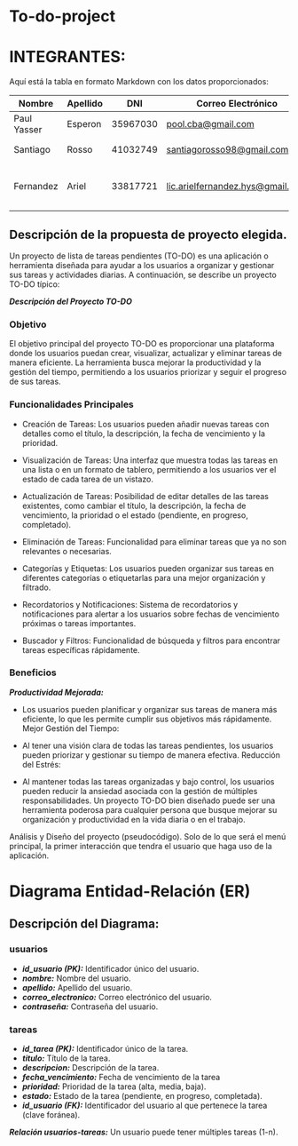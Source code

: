 # To-do-project

# INTEGRANTES:

Aquí está la tabla en formato Markdown con los datos proporcionados:

|         Nombre        |        Apellido       |      DNI     |            Correo Electrónico           |                   Github                  |
|-----------------------|-----------------------|--------------|-----------------------------------------|-------------------------------------------|
|       Paul Yasser     |       Esperon         |  35967030    |   pool.cba@gmail.com                    |  [https://github.com/PaulBlack91](https://github.com/PaulBlack91) |
|       Santiago        |        Rosso          |  41032749     |   santiagorosso98@gmail.com             |  [https://github.com/SantiRosso](https://github.com/SantiRosso) |
|       Fernandez        |        Ariel          |  33817721     |   lic.arielfernandez.hys@gmail.com             |  [https://github.com/fernandez-ariel](https://github.com/fernandez-ariel) |


## Descripción de la propuesta de proyecto elegida.


Un proyecto de lista de tareas pendientes (TO-DO) es una aplicación o herramienta diseñada para ayudar a los usuarios a organizar y gestionar sus tareas y actividades diarias. A continuación, se describe un proyecto TO-DO típico:

***Descripción del Proyecto TO-DO***

### Objetivo
El objetivo principal del proyecto TO-DO es proporcionar una plataforma donde los usuarios puedan crear, visualizar, actualizar y eliminar tareas de manera eficiente. La herramienta busca mejorar la productividad y la gestión del tiempo, permitiendo a los usuarios priorizar y seguir el progreso de sus tareas.

### Funcionalidades Principales
- Creación de Tareas:
Los usuarios pueden añadir nuevas tareas con detalles como el título, la descripción, la fecha de vencimiento y la prioridad.
- Visualización de Tareas:
Una interfaz que muestra todas las tareas en una lista o en un formato de tablero, permitiendo a los usuarios ver el estado de cada tarea de un vistazo.

- Actualización de Tareas:
Posibilidad de editar detalles de las tareas existentes, como cambiar el título, la descripción, la fecha de vencimiento, la prioridad o el estado (pendiente, en progreso, completado).

- Eliminación de Tareas:
Funcionalidad para eliminar tareas que ya no son relevantes o necesarias.

- Categorías y Etiquetas:
Los usuarios pueden organizar sus tareas en diferentes categorías o etiquetarlas para una mejor organización y filtrado.

- Recordatorios y Notificaciones:
Sistema de recordatorios y notificaciones para alertar a los usuarios sobre fechas de vencimiento próximas o tareas importantes.

- Buscador y Filtros:
Funcionalidad de búsqueda y filtros para encontrar tareas específicas rápidamente.



### Beneficios

***Productividad Mejorada:***

- Los usuarios pueden planificar y organizar sus tareas de manera más eficiente, lo que les permite cumplir sus objetivos más rápidamente.
Mejor Gestión del Tiempo:

- Al tener una visión clara de todas las tareas pendientes, los usuarios pueden priorizar y gestionar su tiempo de manera efectiva.
Reducción del Estrés:

- Al mantener todas las tareas organizadas y bajo control, los usuarios pueden reducir la ansiedad asociada con la gestión de múltiples responsabilidades.
Un proyecto TO-DO bien diseñado puede ser una herramienta poderosa para cualquier persona que busque mejorar su organización y productividad en la vida diaria o en el trabajo. 

Análisis y Diseño del proyecto (pseudocódigo). Solo de lo que será el menú principal, la primer interacción que tendra el usuario que haga uso de la aplicación.





# Diagrama Entidad-Relación (ER)

## Descripción del Diagrama:

### usuarios

- ***id_usuario (PK):*** Identificador único del usuario.
- ***nombre:*** Nombre del usuario.
- ***apellido:*** Apellido del usuario.
- ***correo_electronico:*** Correo electrónico del usuario.
- ***contraseña:*** Contraseña del usuario.

### tareas

- ***id_tarea (PK):*** Identificador único de la tarea.
- ***titulo:*** Título de la tarea.
- ***descripcion:*** Descripción de la tarea.
- ***fecha_vencimiento:*** Fecha de vencimiento de la tarea
- ***prioridad:*** Prioridad de la tarea (alta, media, baja).
- ***estado:*** Estado de la tarea (pendiente, en progreso, completada).
- ***id_usuario (FK):*** Identificador del usuario al que pertenece la tarea (clave foránea).

***Relación usuarios-tareas:*** Un usuario puede tener múltiples tareas (1-n).
